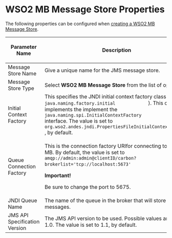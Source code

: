 # WSO2 MB Message Store Properties

The following properties can be configured when [creating a WSO2 MB Message Store](../../../develop/creating-artifacts/creating-a-message-store.md).

<table>
   <thead>
      <tr>
         <th>
            <p>Parameter Name</p>
         </th>
         <th>
            <p>Description</p>
         </th>
      </tr>
   </thead>
   <tbody>
      <tr>
         <td>Message Store Name</td>
         <td>Give a unique name for the JMS message store.</td>
      </tr>
      <tr>
         <td>Message Store Type</td>
         <td>Select <strong>WSO2 MB Message Store</strong> from the list of options.</td>
      </tr>
      <tr>
         <td>Initial Context Factory</td>
         <td>This specifies the JNDI initial context factory class ( <code>             java.naming.factory.initial            </code> ). This class implements the implement the <code>             java.naming.spi.InitialContextFactory            </code> interface. The value is set to <code>             org.wso2.andes.jndi.PropertiesFileInitialContextFactory            </code> , by default.</td>
      </tr>
      <tr>
         <td>Queue Connection Factory</td>
         <td>
            <div class="content-wrapper">
               <p>This is the connection factory URlfor connecting to WSO2 MB. By default, the value is set to <code>               amqp://admin:admin@clientID/carbon?brokerlist='tcp://localhost:5673'              </code> .</p>
               <b>Important!</b>
               <p>Be sure to change the port to 5675.</p>
            </div>
         </td>
      </tr>
      <tr>
         <td>JNDI Queue Name</td>
         <td>The name of the queue in the broker that will store messages.</td>
      </tr>
      <tr>
         <td>JMS API Specification Version</td>
         <td>The JMS API version to be used. Possible values are 1.1 or 1.0. The value is set to 1.1, by default.</td>
      </tr>
   </tbody>
</table>